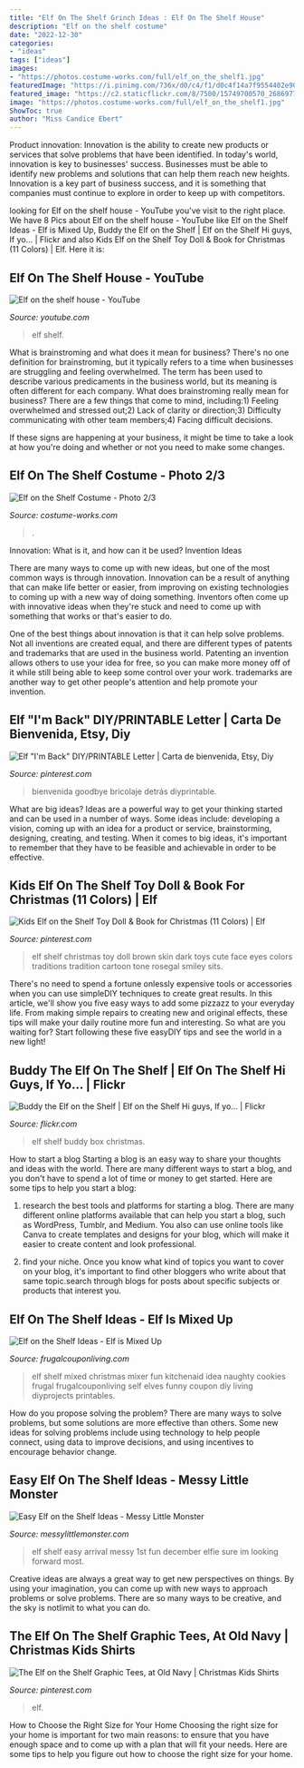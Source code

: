 ```yaml
---
title: "Elf On The Shelf Grinch Ideas : Elf On The Shelf House"
description: "Elf on the shelf costume"
date: "2022-12-30"
categories:
- "ideas"
tags: ["ideas"]
images:
- "https://photos.costume-works.com/full/elf_on_the_shelf1.jpg"
featuredImage: "https://i.pinimg.com/736x/d0/c4/f1/d0c4f14a7f9554402e908adfbcd7868c.jpg"
featured_image: "https://c2.staticflickr.com/8/7500/15749700570_26869778d9_b.jpg"
image: "https://photos.costume-works.com/full/elf_on_the_shelf1.jpg"
ShowToc: true
author: "Miss Candice Ebert"
---
```



Product innovation:
Innovation is the ability to create new products or services that solve problems that have been identified. In today's world, innovation is key to businesses' success. Businesses must be able to identify new problems and solutions that can help them reach new heights. Innovation is a key part of business success, and it is something that companies must continue to explore in order to keep up with competitors.

	

		
looking for Elf on the shelf house - YouTube you've visit to the right place. We have 8 Pics about Elf on the shelf house - YouTube like Elf on the Shelf Ideas - Elf is Mixed Up, Buddy the Elf on the Shelf | Elf on the Shelf Hi guys, If yo… | Flickr and also Kids Elf on the Shelf Toy Doll &amp; Book for Christmas (11 Colors) | Elf. Here it is:
		
    
## Elf On The Shelf House - YouTube

<img loading=lazy src="https://i.ytimg.com/vi/kYg3CrZRKks/maxresdefault.jpg" onerror="this.onerror=null;this.src='https://tse4.mm.bing.net/th?id=OIP.Hp6Y84MmFRp6FLlfSi3d6gHaEK&amp;pid=15.1';" alt="Elf on the shelf house - YouTube">

_Source: youtube.com_

>elf shelf. 

	

What is brainstroming and what does it mean for business?
There's no one definition for brainstroming, but it typically refers to a time when businesses are struggling and feeling overwhelmed. The term has been used to describe various predicaments in the business world, but its meaning is often different for each company. 
What does brainstroming really mean for business? There are a few things that come to mind, including:1) Feeling overwhelmed and stressed out;2) Lack of clarity or direction;3) Difficulty communicating with other team members;4) Facing difficult decisions. 

If these signs are happening at your business, it might be time to take a look at how you're doing and whether or not you need to make some changes.

    
## Elf On The Shelf Costume - Photo 2/3

<img loading=lazy src="https://photos.costume-works.com/full/elf_on_the_shelf1.jpg" onerror="this.onerror=null;this.src='https://tse2.mm.bing.net/th?id=OIP.Nxk82lAmB_sLb-oNimjGZgHaNK&amp;pid=15.1';" alt="Elf on the Shelf Costume - Photo 2/3">

_Source: costume-works.com_

>. 

	

Innovation: What is it, and how can it be used?
Invention Ideas

There are many ways to come up with new ideas, but one of the most common ways is through innovation. Innovation can be a result of anything that can make life better or easier, from improving on existing technologies to coming up with a new way of doing something. Inventors often come up with innovative ideas when they're stuck and need to come up with something that works or that's easier to do.

One of the best things about innovation is that it can help solve problems. Not all inventions are created equal, and there are different types of patents and trademarks that are used in the business world. Patenting an invention allows others to use your idea for free, so you can make more money off of it while still being able to keep some control over your work. trademarks are another way to get other people's attention and help promote your invention.

    
## Elf &quot;I&#039;m Back&quot; DIY/PRINTABLE Letter | Carta De Bienvenida, Etsy, Diy

<img loading=lazy src="https://i.pinimg.com/736x/37/c1/97/37c1977b7b625b3cd44d2c70e8fc72a0.jpg" onerror="this.onerror=null;this.src='https://tse4.mm.bing.net/th?id=OIP.KcmuAzLR7dfUUqnTlQtSaAHaKX&amp;pid=15.1';" alt="Elf &quot;I&#039;m Back&quot; DIY/PRINTABLE Letter | Carta de bienvenida, Etsy, Diy">

_Source: pinterest.com_

>bienvenida goodbye bricolaje detrás diyprintable. 

	

What are big ideas?
Ideas are a powerful way to get your thinking started and can be used in a number of ways. Some ideas include: developing a vision, coming up with an idea for a product or service, brainstorming, designing, creating, and testing. When it comes to big ideas, it's important to remember that they have to be feasible and achievable in order to be effective.

    
## Kids Elf On The Shelf Toy Doll &amp; Book For Christmas (11 Colors) | Elf

<img loading=lazy src="https://i.pinimg.com/736x/18/c6/b1/18c6b1fabb385d66527fed21811f24a7.jpg" onerror="this.onerror=null;this.src='https://tse3.mm.bing.net/th?id=OIP.KcNp3aUJrh-iXah0f3_hxAHaHa&amp;pid=15.1';" alt="Kids Elf on the Shelf Toy Doll &amp; Book for Christmas (11 Colors) | Elf">

_Source: pinterest.com_

>elf shelf christmas toy doll brown skin dark toys cute face eyes colors traditions tradition cartoon tone rosegal smiley sits. 

	

There's no need to spend a fortune onlessly expensive tools or accessories when you can use simpleDIY techniques to create great results. In this article, we'll show you five easy ways to add some pizzazz to your everyday life. From making simple repairs to creating new and original effects, these tips will make your daily routine more fun and interesting. So what are you waiting for? Start following these five easyDIY tips and see the world in a new light!

    
## Buddy The Elf On The Shelf | Elf On The Shelf Hi Guys, If Yo… | Flickr

<img loading=lazy src="https://c2.staticflickr.com/8/7500/15749700570_26869778d9_b.jpg" onerror="this.onerror=null;this.src='https://tse3.mm.bing.net/th?id=OIP.VKm9hv2Smty2rTgotjz3HQHaLG&amp;pid=15.1';" alt="Buddy the Elf on the Shelf | Elf on the Shelf Hi guys, If yo… | Flickr">

_Source: flickr.com_

>elf shelf buddy box christmas. 

	

How to start a blog
Starting a blog is an easy way to share your thoughts and ideas with the world. There are many different ways to start a blog, and you don't have to spend a lot of time or money to get started. Here are some tips to help you start a blog: 
1. research the best tools and platforms for starting a blog. There are many different online platforms available that can help you start a blog, such as WordPress, Tumblr, and Medium. You also can use online tools like Canva to create templates and designs for your blog, which will make it easier to create content and look professional. 

2. find your niche. Once you know what kind of topics you want to cover on your blog, it's important to find other bloggers who write about that same topic.search through blogs for posts about specific subjects or products that interest you.

    
## Elf On The Shelf Ideas - Elf Is Mixed Up

<img loading=lazy src="https://i2.wp.com/frugalcouponliving.com/wp-content/uploads/2014/11/elf-on-the-shelf-ideas-mixer-frugal-coupon-living.jpg" onerror="this.onerror=null;this.src='https://tse1.mm.bing.net/th?id=OIP.APrlIdE4w2R2KC7G56B54gHaLH&amp;pid=15.1';" alt="Elf on the Shelf Ideas - Elf is Mixed Up">

_Source: frugalcouponliving.com_

>elf shelf mixed christmas mixer fun kitchenaid idea naughty cookies frugal frugalcouponliving self elves funny coupon diy living diyprojects printables. 

	

How do you propose solving the problem?
There are many ways to solve problems, but some solutions are more effective than others. Some new ideas for solving problems include using technology to help people connect, using data to improve decisions, and using incentives to encourage behavior change.

    
## Easy Elf On The Shelf Ideas - Messy Little Monster

<img loading=lazy src="https://2.bp.blogspot.com/-pP-7kxIQOy0/VGPbh4bGPcI/AAAAAAAABFk/JH7WeOQL_Rk/s640/1500975_10151925407443089_1180067593_o.jpg" onerror="this.onerror=null;this.src='https://tse2.mm.bing.net/th?id=OIP.me5Pl5oTLY7SQXDHH8ZYqAHaJ4&amp;pid=15.1';" alt="Easy Elf on the Shelf Ideas - Messy Little Monster">

_Source: messylittlemonster.com_

>elf shelf easy arrival messy 1st fun december elfie sure im looking forward most. 

	

Creative ideas are always a great way to get new perspectives on things. By using your imagination, you can come up with new ways to approach problems or solve problems. There are so many ways to be creative, and the sky is notlimit to what you can do.

    
## The Elf On The Shelf Graphic Tees, At Old Navy | Christmas Kids Shirts

<img loading=lazy src="https://i.pinimg.com/736x/d0/c4/f1/d0c4f14a7f9554402e908adfbcd7868c.jpg" onerror="this.onerror=null;this.src='https://tse2.mm.bing.net/th?id=OIP.haKGpFmXCtJnqGxtp8sz_gHaJ3&amp;pid=15.1';" alt="The Elf on the Shelf Graphic Tees, at Old Navy | Christmas Kids Shirts">

_Source: pinterest.com_

>elf. 

	

How to Choose the Right Size for Your Home
Choosing the right size for your home is important for two main reasons: to ensure that you have enough space and to come up with a plan that will fit your needs. Here are some tips to help you figure out how to choose the right size for your home.


